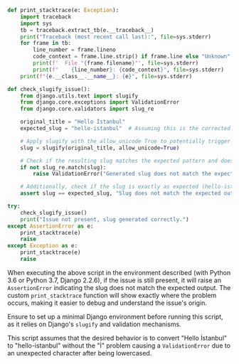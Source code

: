 ```python
def print_stacktrace(e: Exception):
    import traceback
    import sys
    tb = traceback.extract_tb(e.__traceback__)
    print("Traceback (most recent call last):", file=sys.stderr)
    for frame in tb:
        line_number = frame.lineno
        code_context = frame.line.strip() if frame.line else "Unknown"
        print(f'  File "{frame.filename}"', file=sys.stderr)
        print(f"    {line_number}: {code_context}", file=sys.stderr)
    print(f"{e.__class__.__name__}: {e}", file=sys.stderr)

def check_slugify_issue():
    from django.utils.text import slugify
    from django.core.exceptions import ValidationError
    from django.core.validators import slug_re

    original_title = "Hello İstanbul"
    expected_slug = "hello-istanbul"  # Assuming this is the corrected behavior

    # Apply slugify with the allow_unicode True to potentially trigger the issue.
    slug = slugify(original_title, allow_unicode=True)

    # Check if the resulting slug matches the expected pattern and does not raise validation error.
    if not slug_re.match(slug):
        raise ValidationError("Generated slug does not match the expected pattern")

    # Additionally, check if the slug is exactly as expected (hello-istanbul).
    assert slug == expected_slug, "Slug does not match the expected output"

try:
    check_slugify_issue()
    print("Issue not present, slug generated correctly.")
except AssertionError as e:
    print_stacktrace(e)
    raise
except Exception as e:
    print_stacktrace(e)
    raise
```

When executing the above script in the environment described (with Python 3.6 or Python 3.7, Django 2.2.6), if the issue is still present, it will raise an `AssertionError` indicating the slug does not match the expected output. The custom `print_stacktrace` function will show exactly where the problem occurs, making it easier to debug and understand the issue's origin.

Ensure to set up a minimal Django environment before running this script, as it relies on Django's `slugify` and validation mechanisms. 

This script assumes that the desired behavior is to convert "Hello İstanbul" to "hello-istanbul" without the "İ" problem causing a `ValidationError` due to an unexpected character after being lowercased.